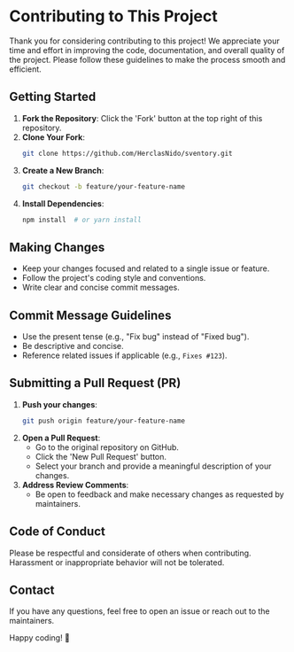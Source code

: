 # Contributing to This Project

Thank you for considering contributing to this project! We appreciate your time and effort in improving the code, documentation, and overall quality of the project. Please follow these guidelines to make the process smooth and efficient.

## Getting Started

1. **Fork the Repository**: Click the 'Fork' button at the top right of this repository.
2. **Clone Your Fork**:
   ```sh
   git clone https://github.com/HerclasNido/sventory.git
   ```
3. **Create a New Branch**:
   ```sh
   git checkout -b feature/your-feature-name
   ```
4. **Install Dependencies**:
   ```sh
   npm install  # or yarn install
   ```

## Making Changes

- Keep your changes focused and related to a single issue or feature.
- Follow the project's coding style and conventions.
- Write clear and concise commit messages.

## Commit Message Guidelines

- Use the present tense (e.g., "Fix bug" instead of "Fixed bug").
- Be descriptive and concise.
- Reference related issues if applicable (e.g., `Fixes #123`).

## Submitting a Pull Request (PR)

1. **Push your changes**:
   ```sh
   git push origin feature/your-feature-name
   ```
2. **Open a Pull Request**:
   - Go to the original repository on GitHub.
   - Click the 'New Pull Request' button.
   - Select your branch and provide a meaningful description of your changes.
3. **Address Review Comments**:
   - Be open to feedback and make necessary changes as requested by maintainers.

## Code of Conduct

Please be respectful and considerate of others when contributing. Harassment or inappropriate behavior will not be tolerated.

## Contact

If you have any questions, feel free to open an issue or reach out to the maintainers.

Happy coding! 🚀
